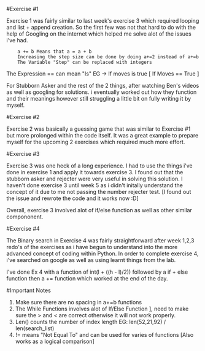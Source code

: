 #Exercise #1

Exercise 1 was fairly similar to last week's exercise 3 which required looping and list + append creation. So the first few was not that hard to do with the help of Googling on the internet which helped me solve alot of the issues i've had.
        
        a += b Means that a = a + b 
        Increasing the step size can be done by doing a+=2 instead of a+=b
        The Variable "Step" can be replaced with integers


The Expression == can mean "Is" EG -> If moves is true [ If Moves == True ]

For Stubborn Asker and the rest of the 2 things, after watching Ben's videos as well as googling for solutions. i eventually worked out how they function and their meanings however still struggling a little bit on fully writing it by myself. 





#Exercise #2

Exercise 2 was basically a guessing game that was similar to Exercise #1 but more prolonged within the code itself. It was a great example to prepare myself for the upcoming 2 exercises which required much more effort.




#Exercise #3

Exercise 3 was one heck of a long experience. I had to use the things i've done in exercise 1 and apply it towards exercise 3. I found out that the stubborn asker and rejecter were very useful in solving this solution. I haven't done exercise 3 until week 5 as i didn't initally understand the concept of it due to me not passing the number rejecter test. [I found out the issue and rewrote the code and it works now :D]

Overall, exercise 3 involved alot of if/else function as well as other similar compononent.




#Exercise #4

The Binary search in Exercise 4 was fairly straightforward after week 1,2,3 redo's of the exercises as i have begun to understand into the more advanced concept of coding within Python. In order to complete exercise 4, i've searched on google as well as using learnt things from the lab. 

I've done Ex 4 with a function of int(l + ((h - l)/2)) followed by a if + else function then a += function which worked at the end of the day. 



#Important Notes
 1. Make sure there are no spacing in a+=b functions
 2. The While Functions involves alot of If/Else Function ], need to make sure the > and < are correct otherwise it will not work properly.
 3. Len() counts the number of index length EG: len(52,21,92) / len(search_list)
 4. != means "Not Equal To" and can be used for varies of functions [Also works as a logical comparison]